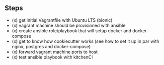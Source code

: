 ## Steps

* (x) get initial Vagrantfile with Ubuntu LTS (bionic)
* (x) vagrant machine should be provisioned with ansible
* (x) create ansible role/playbook that will setup docker and docker-compose
* (x) get to know how cookiecutter works
    (see how to set it up in par with nginx, postgres and docker-compose)
* (x) forward vagrant machine ports to host
* (x) test ansible playbook with kitchenCI
